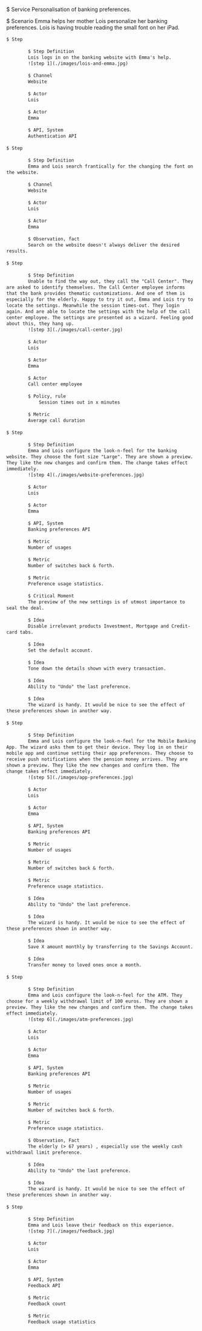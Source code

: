 $ Service
Personalisation of banking preferences.

$ Scenario
Emma helps her mother Lois personalize her banking preferences. Lois is having trouble reading the small font on her iPad.

	$ Step

			$ Step Definition
			Lois logs in on the banking website with Emma's help.
            ![step 1](./images/lois-and-emma.jpg)

			$ Channel
			Website

			$ Actor
			Lois

			$ Actor
			Emma

			$ API, System
			Authentication API

	$ Step

			$ Step Definition
			Emma and Lois search frantically for the changing the font on the website.

			$ Channel
			Website

			$ Actor
			Lois

			$ Actor
			Emma

			$ Observation, fact
			Search on the website doesn't always deliver the desired results.

	$ Step

			$ Step Definition
			Unable to find the way out, they call the "Call Center". They are asked to identify themselves. The Call Center employee informs that the bank provides thematic customizations. And one of them is especially for the elderly. Happy to try it out, Emma and Lois try to locate the settings. Meanwhile the session times-out. They login again. And are able to locate the settings with the help of the call center employee. The settings are presented as a wizard. Feeling good about this, they hang up.
			![step 3](./images/call-center.jpg)

			$ Actor
			Lois

			$ Actor
			Emma

			$ Actor
			Call center employee

			$ Policy, rule
		        Session times out in x minutes

			$ Metric
			Average call duration

	$ Step

			$ Step Definition
			Emma and Lois configure the look-n-feel for the banking website. They choose the font size "Large". They are shown a preview. They like the new changes and confirm them. The change takes effect immediately.
			![step 4](./images/website-preferences.jpg)

			$ Actor
			Lois

			$ Actor
			Emma

			$ API, System
			Banking preferences API

			$ Metric
			Number of usages

			$ Metric
			Number of switches back & forth.

			$ Metric
			Preference usage statistics.

			$ Critical Moment
			The preview of the new settings is of utmost importance to seal the deal.

			$ Idea
			Disable irrelevant products Investment, Mortgage and Credit-card tabs.

			$ Idea
			Set the default account.

			$ Idea
			Tone down the details shown with every transaction.

			$ Idea
			Ability to "Undo" the last preference.

			$ Idea
			The wizard is handy. It would be nice to see the effect of these preferences shown in another way.

	$ Step

			$ Step Definition
			Emma and Lois configure the look-n-feel for the Mobile Banking App. The wizard asks them to get their device. They log in on their mobile app and continue setting their app preferences. They choose to receive push notifications when the pension money arrives. They are shown a preview. They like the new changes and confirm them. The change takes effect immediately.
			![step 5](./images/app-preferences.jpg)

			$ Actor
			Lois

			$ Actor
			Emma

			$ API, System
			Banking preferences API

			$ Metric
			Number of usages

			$ Metric
			Number of switches back & forth.

			$ Metric
			Preference usage statistics.

			$ Idea
			Ability to "Undo" the last preference.

			$ Idea
			The wizard is handy. It would be nice to see the effect of these preferences shown in another way.

			$ Idea
			Save X amount monthly by transferring to the Savings Account.

			$ Idea
			Transfer money to loved ones once a month.

	$ Step

			$ Step Definition
			Emma and Lois configure the look-n-feel for the ATM. They choose for a weekly withdrawal limit of 100 euros. They are shown a preview. They like the new changes and confirm them. The change takes effect immediately.
			![step 6](./images/atm-preferences.jpg)

			$ Actor
			Lois

			$ Actor
			Emma

			$ API, System
			Banking preferences API

			$ Metric
			Number of usages

			$ Metric
			Number of switches back & forth.

			$ Metric
			Preference usage statistics.

			$ Observation, Fact
			The elderly (> 67 years) , especially use the weekly cash withdrawal limit preference.

			$ Idea
			Ability to "Undo" the last preference.

			$ Idea
			The wizard is handy. It would be nice to see the effect of these preferences shown in another way.

    $ Step

            $ Step Definition
            Emma and Lois leave their feedback on this experience.
            ![step 7](./images/feedback.jpg)

            $ Actor
            Lois

            $ Actor
            Emma

            $ API, System
            Feedback API

            $ Metric
            Feedback count

            $ Metric
            Feedback usage statistics